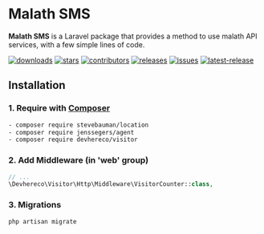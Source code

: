 # Malath SMS 
**Malath SMS** is a Laravel package that provides a method to use malath API services, with a few simple lines of code.

[![downloads](https://badgen.net//packagist/dt/devhereco/visitor)](https://packagist.org/packages/devhereco/visitor)
[![stars](https://badgen.net/github/stars/devhereco/Visitor-Counter-Package)](https://github.com/devhereco/Visitor-Counter-Package)
[![contributors](https://badgen.net/github/contributors/devhereco/Visitor-Counter-Package)](https://github.com/devhereco/Visitor-Counter-Package)
[![releases](https://badgen.net/github/releases/devhereco/Visitor-Counter-Package)](https://github.com/devhereco/Visitor-Counter-Package)
[![issues](https://badgen.net/github/open-issues/devhereco/Visitor-Counter-Package)](https://github.com/devhereco/Visitor-Counter-Package)
[![latest-release](https://badgen.net/packagist/v/devhereco/visitor/latest)](https://packagist.org/packages/devhereco/visitor)

## Installation

### 1. Require with [Composer](https://getcomposer.org/)
```sh
- composer require stevebauman/location
- composer require jenssegers/agent
- composer require devhereco/visitor
```

### 2. Add Middleware (in 'web' group)

```php
// ...
\Devhereco\Visitor\Http\Middleware\VisitorCounter::class,
```

### 3. Migrations

```sh
php artisan migrate
```